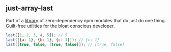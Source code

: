 ## just-array-last

Part of a [library]('../README.md') of zero-dependency npm modules that do just do one thing.  
Guilt-free utilities for the bloat conscious developer.

```js
last([1, 2, 3, 4, 5]); // 5
last([{a: 1}, {b: 1}, {c: 1}]); // {c: 1}
last([true, false, [true, false]]); // [true, false]
```  
